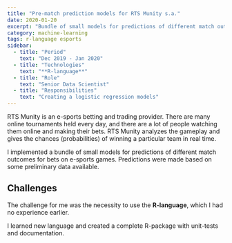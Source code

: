 ```yaml
---
title: "Pre-match prediction models for RTS Munity s.a."
date: 2020-01-20
excerpt: "Bundle of small models for predictions of different match outcomes for bets on e-sports games"
category: machine-learning
tags: r-language esports
sidebar:
  - title: "Period"
    text: "Dec 2019 - Jan 2020"
  - title: "Technologies"
    text: "**R-language**"
  - title: "Role"
    text: "Senior Data Scientist"
  - title: "Responsibilities"
    text: "Creating a logistic regression models"
---
```


RTS Munity is an e-sports betting and trading provider.
There are many online tournaments held every day,
and there are a lot of people watching them online and making their bets.
RTS Munity analyzes the gameplay and gives the chances (probabilities)
of winning a particular team in real time. 

I implemented a bundle of small models for predictions of different match outcomes
for bets on e-sports games.
Predictions were made based on some preliminary data available.

## Challenges

The challenge for me was the necessity to use the **R-language**,
which I had no experience earlier.

I learned new language and created a complete R-package with unit-tests and documentation.
